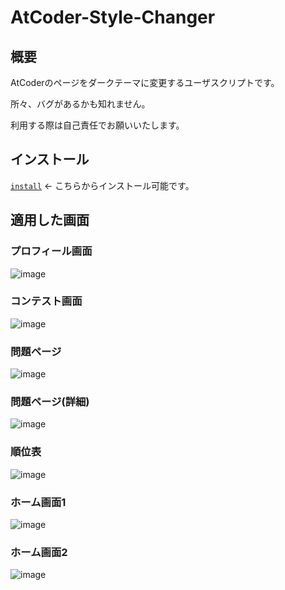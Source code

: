 # AtCoder-Style-Changer

## 概要

AtCoderのページをダークテーマに変更するユーザスクリプトです。

所々、バグがあるかも知れません。

利用する際は自己責任でお願いいたします。

## インストール
[`install`](https://github.com/i-708/AtCoder-Style-Changer/raw/master/AtCoder-Style-Changer.user.js) <- こちらからインストール可能です。

## 適用した画面

### プロフィール画面
![image](https://user-images.githubusercontent.com/72598968/126025260-86fd8ec8-8728-407c-8d65-d31af37bfff4.png)

### コンテスト画面
![image](https://user-images.githubusercontent.com/72598968/126025273-5db97765-0651-4633-bf6e-9d77b3352308.png)

### 問題ページ
![image](https://user-images.githubusercontent.com/72598968/126025287-bbc5ff98-cf59-47cb-a1ae-05c11fa90daa.png)

### 問題ページ(詳細)
![image](https://user-images.githubusercontent.com/72598968/126025320-e15492c0-8d86-497f-a795-885467bdeb5f.png)

### 順位表
![image](https://user-images.githubusercontent.com/72598968/126025328-bc635209-9044-4a4b-b724-1e125313757d.png)

### ホーム画面1
![image](https://user-images.githubusercontent.com/72598968/126025368-69225634-42aa-4e33-9002-f3e5f4d01b84.png)

### ホーム画面2
![image](https://user-images.githubusercontent.com/72598968/126025353-04d98af4-6721-4599-822e-384b2f685cf7.png)
